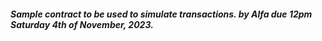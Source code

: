 ##### Sample contract to be used to simulate transactions. by Alfa due 12pm Saturday 4th of November, 2023.
